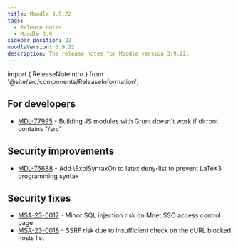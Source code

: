 ```yaml
---
title: Moodle 3.9.22
tags:
  - Release notes
  - Moodle 3.9
sidebar_position: 22
moodleVersion: 3.9.22
description: The release notes for Moodle version 3.9.22.
---
```


import { ReleaseNoteIntro } from '@site/src/components/ReleaseInformation';

<ReleaseNoteIntro releaseName={frontMatter.moodleVersion} />

## For developers
<!-- cspell:disable -->
- [MDL-77995](https://moodle.atlassian.net/browse/MDL-77995) - Building JS modules with Grunt doesn't work if dirroot contains "/src"
<!-- cspell:enable -->

## Security improvements
<!-- cspell:disable -->
- [MDL-76688](https://moodle.atlassian.net/browse/MDL-76688) - Add \ExplSyntaxOn to latex deny-list to prevent LaTeX3 programming syntax
<!-- cspell:enable -->

## Security fixes
<!-- cspell:disable -->
- [MSA-23-0017](https://moodle.org/mod/forum/discuss.php?d=447830) - Minor SQL injection risk on Mnet SSO access control page
- [MSA-23-0018](https://moodle.org/mod/forum/discuss.php?d=447831) - SSRF risk due to insufficient check on the cURL blocked hosts list
<!-- cspell:enable -->
